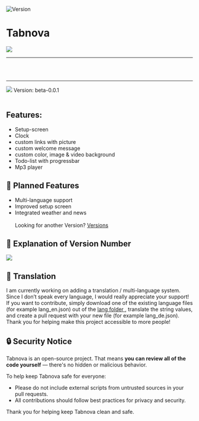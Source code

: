 ![Version](https://img.shields.io/badge/version-beta--0.0.1-blue)
# Tabnova

<img src=https://lordaxi.github.io/Tabnova-Assets/Tabnova.png>
<hr>
<br></br>
<hr>
<img src=https://lordaxi.github.io/Tabnova-Assets/screenshot-beta-0.0.1.png>
Version: beta-0.0.1
<br></br>

## Features:
- Setup-screen
- Clock
- custom links with picture
- custom welcome message
- custom color, image & video background
- Todo-list with progressbar
- Mp3 player


## 🚀 Planned Features

- Multi-language support  
- Improved setup screen  
- Integrated weather and news  
<br> Looking for another Version? <a href=Versions.md>Versions</a>

## 🧠 Explanation of Version Number

<img src=https://lordaxi.github.io/Tabnova-Assets/Explanation_of_versions.png>

## 💬 Translation

I am currently working on adding a translation / multi-language system. Since I don’t speak every language, I would really appreciate your support!
If you want to contribute, simply download one of the existing language files (for example lang_en.json) out of the <a href="lang">lang folder </a>, translate the string values, and create a pull request with your new file (for example lang_de.json).
Thank you for helping make this project accessible to more people!

## 🔒 Security Notice

Tabnova is an open-source project. That means **you can review all of the code yourself** — there's no hidden or malicious behavior.

To help keep Tabnova safe for everyone:
- Please do not include external scripts from untrusted sources in your pull requests.
- All contributions should follow best practices for privacy and security.

Thank you for helping keep Tabnova clean and safe.
